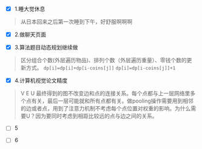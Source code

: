 - [x] 1.睡大觉休息
> 从日本回来之后第一次睡到下午，好舒服啊啊啊
- [x] 2.做聊天页面
> 
- [x] 3.算法题目动态规划继续做
> 区分组合个数(外层遍历物品)、排列个数（外层遍历重量）、零钱个数的更新方式。
> `dp[i]=dp[i]+dp[i-coins[j]]` `dp[i]=dp[i-coins[j]]+1`
- [x] 4.计算机视觉论文精度
> V E U 最终得到的图不改变边和点的连接关系。每个点都与上一层网络里多个点有关，最后一层可能就和所有点都有关。做pooling操作需要用到相邻的边或者点，用到了注意力机制不考虑每个点位置对权重的影响。为什么需要U？因为要同时考虑到相距比较远的点与边之间的关系。
- [ ] 5
> 
- [ ] 6
> 
